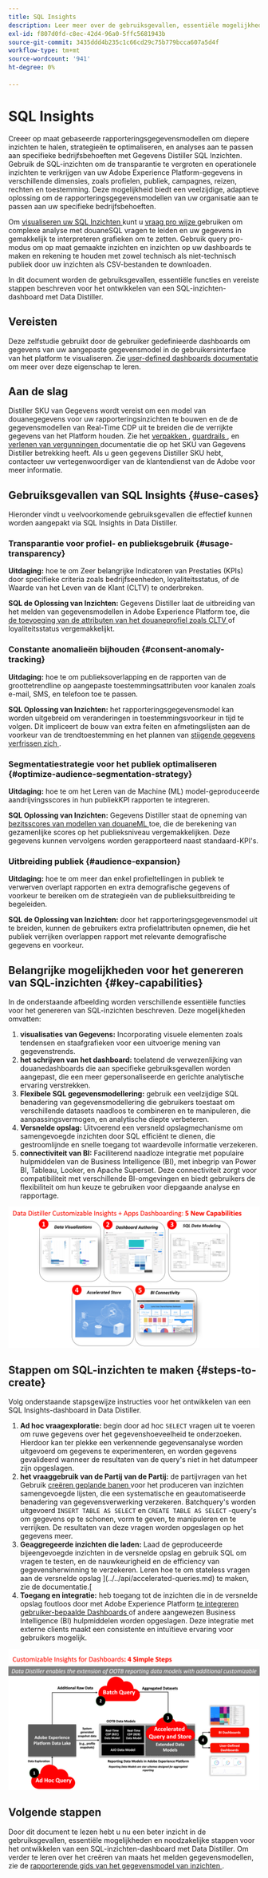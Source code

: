 ```yaml
---
title: SQL Insights
description: Leer meer over de gebruiksgevallen, essentiële mogelijkheden en vereiste stappen om een SQL-inzichten-dashboard met Data Distiller te ontwikkelen. Ontdek hoe de SQL-mogelijkheden voor inzichten in Data Distiller de transparantie kunnen verbeteren en operationele inzichten kunnen opdoen in verschillende dimensies, zoals profielen, publiek, campagnes, reizen, rechten en toestemming.
exl-id: f807d0fd-c8ec-42d4-96a0-5ffc5681943b
source-git-commit: 3435ddd4b235c1c66cd29c75b779bcca607a5d4f
workflow-type: tm+mt
source-wordcount: '941'
ht-degree: 0%

---
```


# SQL Insights

Creeer op maat gebaseerde rapporteringsgegevensmodellen om diepere inzichten te halen, strategieën te optimaliseren, en analyses aan te passen aan specifieke bedrijfsbehoeften met Gegevens Distiller SQL Inzichten. Gebruik de SQL-inzichten om de transparantie te vergroten en operationele inzichten te verkrijgen van uw Adobe Experience Platform-gegevens in verschillende dimensies, zoals profielen, publiek, campagnes, reizen, rechten en toestemming. Deze mogelijkheid biedt een veelzijdige, adaptieve oplossing om de rapporteringsgegevensmodellen van uw organisatie aan te passen aan uw specifieke bedrijfsbehoeften.

Om [ visualiseren uw SQL Inzichten ](../../../dashboards/data-distiller/overview.md) kunt u [ vraag pro wijze ](../../../dashboards/data-distiller/query-pro-mode/overview.md) gebruiken om complexe analyse met douaneSQL vragen te leiden en uw gegevens in gemakkelijk te interpreteren grafieken om te zetten. Gebruik query pro-modus om op maat gemaakte inzichten en inzichten op uw dashboards te maken en rekening te houden met zowel technisch als niet-technisch publiek door uw inzichten als CSV-bestanden te downloaden.

In dit document worden de gebruiksgevallen, essentiële functies en vereiste stappen beschreven voor het ontwikkelen van een SQL-inzichten-dashboard met Data Distiller.

## Vereisten

Deze zelfstudie gebruikt door de gebruiker gedefinieerde dashboards om gegevens van uw aangepaste gegevensmodel in de gebruikersinterface van het platform te visualiseren. Zie [ user-defined dashboards documentatie ](../../../dashboards/user-defined-dashboards.md) om meer over deze eigenschap te leren.

## Aan de slag

Distiller SKU van Gegevens wordt vereist om een model van douanegegevens voor uw rapporteringsinzichten te bouwen en de de gegevensmodellen van Real-Time CDP uit te breiden die de verrijkte gegevens van het Platform houden. Zie het [ verpakken ](../../packaging.md), [ guardrails ](../../guardrails.md#query-accelerated-store), en [ verlenen van vergunningen ](../../data-distiller/license-usage.md) documentatie die op het SKU van Gegevens Distiller betrekking heeft. Als u geen gegevens Distiller SKU hebt, contacteer uw vertegenwoordiger van de klantendienst van de Adobe voor meer informatie.

## Gebruiksgevallen van SQL Insights {#use-cases}

Hieronder vindt u veelvoorkomende gebruiksgevallen die effectief kunnen worden aangepakt via SQL Insights in Data Distiller.

### Transparantie voor profiel- en publieksgebruik {#usage-transparency}

**Uitdaging:** hoe te om Zeer belangrijke Indicatoren van Prestaties (KPIs) door specifieke criteria zoals bedrijfseenheden, loyaliteitsstatus, of de Waarde van het Leven van de Klant (CLTV) te onderbreken.

**SQL de Oplossing van Inzichten:** Gegevens Distiller laat de uitbreiding van het melden van gegevensmodellen in Adobe Experience Platform toe, die [ de toevoeging van de attributen van het douaneprofiel zoals CLTV ](../../use-cases/customer-lifetime-value.md) of loyaliteitsstatus vergemakkelijkt.

### Constante anomalieën bijhouden {#consent-anomaly-tracking}

**Uitdaging:** hoe te om publieksoverlapping en de rapporten van de groottetrendline op aangepaste toestemmingsattributen voor kanalen zoals e-mail, SMS, en telefoon toe te passen.

**SQL Oplossing van Inzichten:** het rapporteringsgegevensmodel kan worden uitgebreid om veranderingen in toestemmingsvoorkeur in tijd te volgen. Dit impliceert de bouw van extra feiten en afmetingslijsten aan de voorkeur van de trendtoestemming en het plannen van [ stijgende gegevens verfrissen zich ](../../key-concepts/incremental-load.md).

### Segmentatiestrategie voor het publiek optimaliseren {#optimize-audience-segmentation-strategy}

**Uitdaging:** hoe te om het Leren van de Machine (ML) model-geproduceerde aandrijvingsscores in hun publiekKPI rapporten te integreren.

**SQL Oplossing van Inzichten:** Gegevens Distiller staat de opneming van [ bezitsscores van modellen van douaneML ](../../use-cases/propensity-score.md) toe, die de berekening van gezamenlijke scores op het publieksniveau vergemakkelijken. Deze gegevens kunnen vervolgens worden gerapporteerd naast standaard-KPI&#39;s.

### Uitbreiding publiek {#audience-expansion}

**Uitdaging:** hoe te om meer dan enkel profieltellingen in publiek te verwerven overlapt rapporten en extra demografische gegevens of voorkeur te bereiken om de strategieën van de publieksuitbreiding te begeleiden.

**SQL de Oplossing van Inzichten:** door het rapporteringsgegevensmodel uit te breiden, kunnen de gebruikers extra profielattributen opnemen, die het publiek verrijken overlappen rapport met relevante demografische gegevens en voorkeur.

## Belangrijke mogelijkheden voor het genereren van SQL-inzichten {#key-capabilities}

In de onderstaande afbeelding worden verschillende essentiële functies voor het genereren van SQL-inzichten beschreven. Deze mogelijkheden omvatten:

1. **visualisaties van Gegevens:** Incorporating visuele elementen zoals tendensen en staafgrafieken voor een uitvoerige mening van gegevenstrends.
1. **het schrijven van het dashboard:** toelatend de verwezenlijking van douanedashboards die aan specifieke gebruiksgevallen worden aangepast, die een meer gepersonaliseerde en gerichte analytische ervaring verstrekken.
1. **Flexibele SQL gegevensmodellering:** gebruik een veelzijdige SQL benadering van gegevensmodellering die gebruikers toestaat om verschillende datasets naadloos te combineren en te manipuleren, die aanpassingsvermogen, en analytische diepte verbeteren.
1. **Versnelde opslag:** Uitvoerend een versneld opslagmechanisme om samengevoegde inzichten door SQL efficiënt te dienen, die gestroomlijnde en snelle toegang tot waardevolle informatie verzekeren.
1. **connectiviteit van BI:** Faciliterend naadloze integratie met populaire hulpmiddelen van de Business Intelligence (BI), met inbegrip van Power BI, Tableau, Looker, en Apache Superset. Deze connectiviteit zorgt voor compatibiliteit met verschillende BI-omgevingen en biedt gebruikers de flexibiliteit om hun keuze te gebruiken voor diepgaande analyse en rapportage.

![ Visuele vertegenwoordiging van de belangrijkste mogelijkheden van Gegevens Distiller SQL Inzichten.](../../images/data-distiller/sql-insights/key-capabilities-of-customizable-insights.png)

## Stappen om SQL-inzichten te maken {#steps-to-create}

Volg onderstaande stapsgewijze instructies voor het ontwikkelen van een SQL Insights-dashboard in Data Distiller.

1. **Ad hoc vraagexploratie:** begin door ad hoc `SELECT` vragen uit te voeren om ruwe gegevens over het gegevenshoeveelheid te onderzoeken. Hierdoor kan ter plekke een verkennende gegevensanalyse worden uitgevoerd om gegevens te experimenteren, en worden gegevens gevalideerd wanneer de resultaten van de query&#39;s niet in het datumpeer zijn opgeslagen.
1. **het vraaggebruik van de Partij van de Partij:** de partijvragen van het Gebruik [ creëren geplande banen ](../../api/scheduled-queries.md#create-a-new-scheduled-query) voor het produceren van inzichten samengevoegde lijsten, die een systematische en geautomatiseerde benadering van gegevensverwerking verzekeren. Batchquery&#39;s worden uitgevoerd `INSERT TABLE AS SELECT` en `CREATE TABLE AS SELECT` -query&#39;s om gegevens op te schonen, vorm te geven, te manipuleren en te verrijken. De resultaten van deze vragen worden opgeslagen op het gegevens meer.
1. **Geaggregeerde inzichten die laden:** Laad de geproduceerde bijeengevoegde inzichten in de versnelde opslag en gebruik SQL om vragen te testen, en de nauwkeurigheid en de efficiency van gegevensherwinning te verzekeren. Leren hoe te om stateless vragen aan de versnelde opslag ](../../api/accelerated-queries.md) te maken, zie de documentatie.[
1. **Toegang en integratie:** heb toegang tot de inzichten die in de versnelde opslag foutloos door met Adobe Experience Platform [ te integreren gebruiker-bepaalde Dashboards ](../../../dashboards/user-defined-dashboards.md) of andere aangewezen Business Intelligence (BI) hulpmiddelen worden opgeslagen. Deze integratie met externe clients maakt een consistente en intuïtieve ervaring voor gebruikers mogelijk.

![ een infografisch illustrerend de vier stappen aan SQL Inzichten in Gegevens Distiller.](../../images/data-distiller/sql-insights/steps-to-customizable-insights.png)

## Volgende stappen

Door dit document te lezen hebt u nu een beter inzicht in de gebruiksgevallen, essentiële mogelijkheden en noodzakelijke stappen voor het ontwikkelen van een SQL-inzichten-dashboard met Data Distiller. Om verder te leren over het creëren van maats het melden gegevensmodellen, zie de [ rapporterende gids van het gegevensmodel van inzichten ](./reporting-insights-data-model.md).

